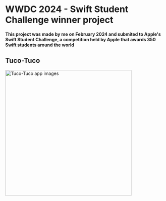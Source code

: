 # WWDC 2024 - Swift Student Challenge winner project

#### This project was made by me on February 2024 and submited to Apple's Swift Student Challenge, a competition held by Apple that awards 350 Swift students around the world

## Tuco-Tuco

<img src="./README-images/Tuco-Tuco.png>" width="400" alt="Tuco-Tuco app images">

